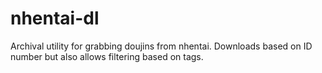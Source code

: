 # nhentai-dl
Archival utility for grabbing doujins from nhentai. Downloads based on ID number but also allows filtering based on tags.
